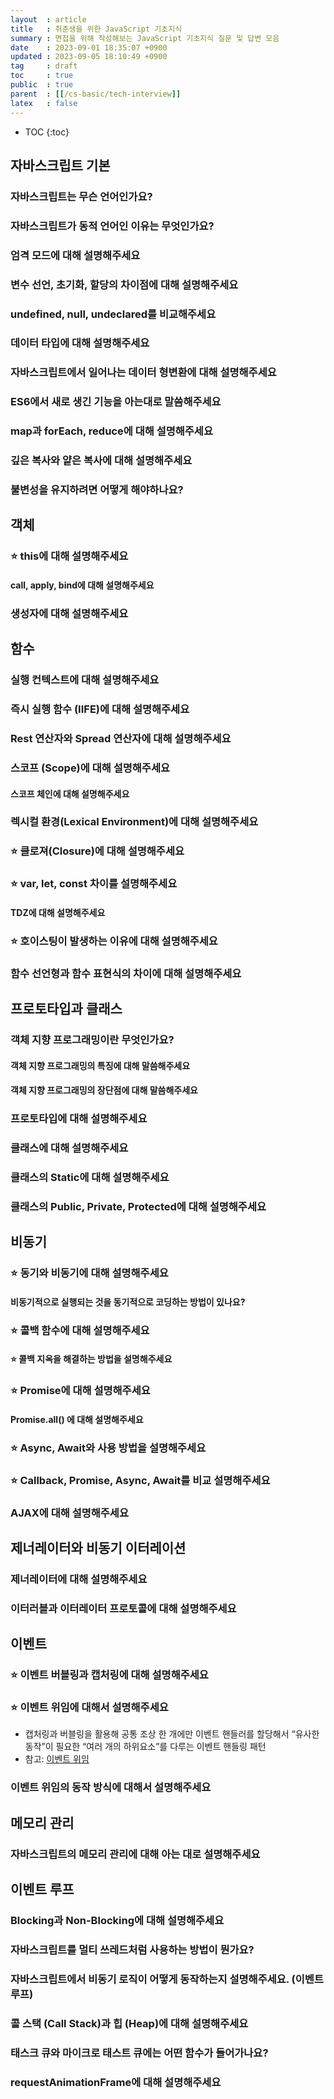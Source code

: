 ```yaml
---
layout  : article
title   : 취준생을 위한 JavaScript 기초지식 
summary : 면접을 위해 작성해보는 JavaScript 기초지식 질문 및 답변 모음
date    : 2023-09-01 18:35:07 +0900
updated : 2023-09-05 18:10:49 +0900
tag     : draft
toc     : true
public  : true
parent  : [[/cs-basic/tech-interview]]
latex   : false
---
```

* TOC
{:toc}

## 자바스크립트 기본

### 자바스크립트는 무슨 언어인가요?

### 자바스크립트가 동적 언어인 이유는 무엇인가요?

### 엄격 모드에 대해 설명해주세요

### 변수 선언, 초기화, 할당의 차이점에 대해 설명해주세요

### undefined, null, undeclared를 비교해주세요

### 데이터 타입에 대해 설명해주세요

### 자바스크립트에서 일어나는 데이터 형변환에 대해 설명해주세요

### ES6에서 새로 생긴 기능을 아는대로 말씀해주세요

### map과 forEach, reduce에 대해 설명해주세요

### 깊은 복사와 얕은 복사에 대해 설명해주세요

### 불변성을 유지하려면 어떻게 해야하나요?

## 객체

### ⭐ this에 대해 설명해주세요

#### call, apply, bind에 대해 설명해주세요

### 생성자에 대해 설명해주세요

## 함수

### 실행 컨텍스트에 대해 설명해주세요

### 즉시 실행 함수 (IIFE)에 대해 설명해주세요

### Rest 연산자와 Spread 연산자에 대해 설명해주세요

### 스코프 (Scope)에 대해 설명해주세요

#### 스코프 체인에 대해 설명해주세요

### 렉시컬 환경(Lexical Environment)에 대해 설명해주세요

### ⭐ 클로져(Closure)에 대해 설명해주세요

### ⭐ var, let, const 차이를 설명해주세요

#### TDZ에 대해 설명해주세요

### ⭐ 호이스팅이 발생하는 이유에 대해 설명해주세요

### 함수 선언형과 함수 표현식의 차이에 대해 설명해주세요

## 프로토타입과 클래스

### 객체 지향 프로그래밍이란 무엇인가요?

#### 객체 지향 프로그래밍의 특징에 대해 말씀해주세요

#### 객체 지향 프로그래밍의 장단점에 대해 말씀해주세요

### 프로토타입에 대해 설명해주세요

### 클래스에 대해 설명해주세요

### 클래스의 Static에 대해 설명해주세요

### 클래스의 Public, Private, Protected에 대해 설명해주세요

## 비동기

### ⭐ 동기와 비동기에 대해 설명해주세요

#### 비동기적으로 실행되는 것을 동기적으로 코딩하는 방법이 있나요?

### ⭐ 콜백 함수에 대해 설명해주세요

#### ⭐ 콜백 지옥을 해결하는 방법을 설명해주세요

### ⭐ Promise에 대해 설명해주세요

#### Promise.all() 에 대해 설명해주세요

### ⭐ Async, Await와 사용 방법을 설명해주세요

### ⭐ Callback, Promise, Async, Await를 비교 설명해주세요

### AJAX에 대해 설명해주세요

## 제너레이터와 비동기 이터레이션

### 제너레이터에 대해 설명해주세요

### 이터러블과 이터레이터 프로토콜에 대해 설명해주세요

## 이벤트

### ⭐ 이벤트 버블링과 캡처링에 대해 설명해주세요

### ⭐ 이벤트 위임에 대해서 설명해주세요

* 캡처링과 버블링을 활용해 공통 조상 한 개에만 이벤트 핸들러를 할당해서 “유사한 동작”이 필요한 “여러 개의 하위요소”를 다루는 이벤트 핸들링 패턴
* 참고: [이벤트 위임](https://ko.javascript.info/event-delegation)

### 이벤트 위임의 동작 방식에 대해서 설명해주세요

## 메모리 관리

### 자바스크립트의 메모리 관리에 대해 아는 대로 설명해주세요

## 이벤트 루프

### Blocking과 Non-Blocking에 대해 설명해주세요

### 자바스크립트를 멀티 쓰레드처럼 사용하는 방법이 뭔가요?

### 자바스크립트에서 비동기 로직이 어떻게 동작하는지 설명해주세요. (이벤트 루프)

### 콜 스택 (Call Stack)과 힙 (Heap)에 대해 설명해주세요

### 태스크 큐와 마이크로 태스트 큐에는 어떤 함수가 들어가나요?

### requestAnimationFrame에 대해 설명해주세요
